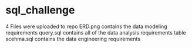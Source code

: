 # sql_challenge
4 Files were uploaded to repo
ERD.png contains the data modeling requirements 
query.sql contains all of the data analysis requirements
table scehma.sql contains the data engineering requirements
